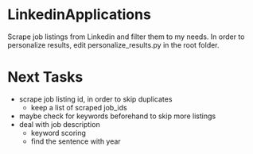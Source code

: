 # LinkedinApplications
Scrape job listings from Linkedin and filter them to my needs. In order to personalize results, edit personalize_results.py in the root folder. 

# Next Tasks
- scrape job listing id, in order to skip duplicates
    - keep a list of scraped job_ids
- maybe check for keywords beforehand to skip more listings
- deal with job description
    - keyword scoring
    - find the sentence with year